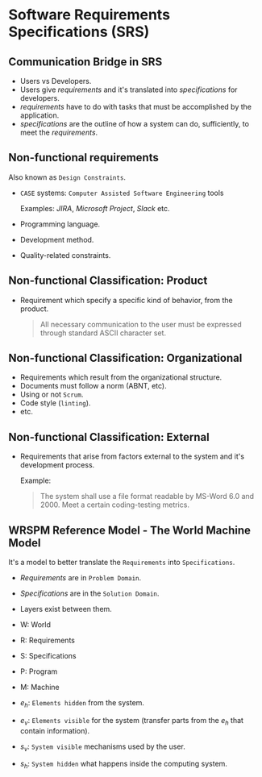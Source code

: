 # Software Requirements Specifications (SRS)

## Communication Bridge in SRS

- Users vs Developers.
- Users give _requirements_ and it's translated into _specifications_ for developers.
- _requirements_ have to do with tasks that must be accomplished by the application.
- _specifications_ are the outline of how a system can do, sufficiently, to meet the _requirements_.

## Non-functional requirements

Also known as `Design Constraints`.

- `CASE` systems: `Computer Assisted Software Engineering` tools

  Examples: _JIRA_, _Microsoft Project_, _Slack_ etc.

- Programming language.
- Development method.
- Quality-related constraints.

## Non-functional Classification: Product

- Requirement which specify a specific kind of behavior, from the product.

  > All necessary communication to the user must be expressed through standard ASCII character set.

## Non-functional Classification: Organizational

- Requirements which result from the organizational structure.
- Documents must follow a norm (ABNT, etc).
- Using or not `Scrum`.
- Code style (`linting`).
- etc.

## Non-functional Classification: External

- Requirements that arise from factors external to the system and it's
  development process.

  Example:

  > The system shall use a file format readable by MS-Word 6.0 and 2000.
  > Meet a certain coding-testing metrics.

## WRSPM Reference Model - The World Machine Model

It's a model to better translate the `Requirements` into `Specifications`.

- _Requirements_ are in `Problem Domain`.
- _Specifications_ are in the `Solution Domain`.
- Layers exist between them.

- W: World
- R: Requirements
- S: Specifications
- P: Program
- M: Machine

- $e_h$: `Elements hidden` from the system.
- $e_v$: `Elements visible` for the system (transfer parts from the $e_h$ that
  contain information).
- $s_v$: `System visible` mechanisms used by the user.
- $s_h$: `System hidden` what happens inside the computing system.
